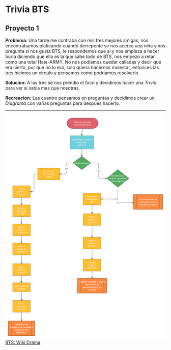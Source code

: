 # Trivia BTS

## Proyecto 1

**Problema**: Una tarde me contraba con mis tres mejores amigas, nos encontrabamos platicando cuando derrepente se nos acerca una niña y nos pregunta si nos gusta BTS, le respondemos que si y nos empieza a hacer burla diciendo que ella es la que sabe todo de BTS, nos empezo a retar como una total Hate-ARMY. No nos podiamos quedar calladas y decir que era cierto, por que no lo era, solo queria hacernos molestar, entonces las tres hicimos un circulo y pensamos como podriamos resolverlo.

**Solucion:** A las tres se nos prendio el foco y decidimos hacer una *Trivia* para ver si sabia mas que nosotras.

**Recreacion:** Las cuantro pensamos en preguntas y decidimos crear un *Diagrama* con varias preguntas para despues hacerlo.

---

![Diagrama Flujo](./assets/diagrama.jpg)
[BTS: Wiki Drama](https://drama.fandom.com/es/wiki/BTS)
